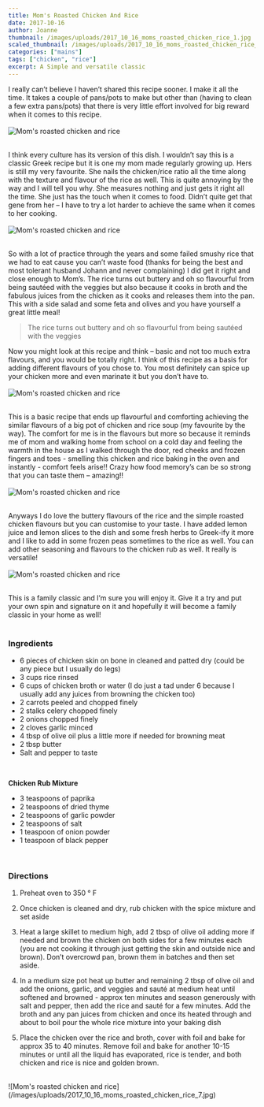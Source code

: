 ```yaml
---
title: Mom's Roasted Chicken And Rice
date: 2017-10-16
author: Joanne
thumbnail: /images/uploads/2017_10_16_moms_roasted_chicken_rice_1.jpg
scaled_thumbnail: /images/uploads/2017_10_16_moms_roasted_chicken_rice_0.jpg
categories: ["mains"]
tags: ["chicken", "rice"]
excerpt: A Simple and versatile classic
---
```


I really can’t believe I haven’t shared this recipe sooner. I make it all the time. It takes a couple of pans/pots to make but other than (having to clean a few extra pans/pots) that there is very little effort involved for big reward when it comes to this recipe.
<br>
<br>
![Mom's roasted chicken and rice](/images/uploads/2017_10_16_moms_roasted_chicken_rice_2.jpg)
<br>
<br>

I think every culture has its version of this dish. I wouldn’t say this is a classic Greek recipe but it is one my mom made regularly growing up. Hers is still my very favourite. She nails the chicken/rice ratio all the time along with the texture and flavour of the rice as well. This is quite annoying by the way and I will tell you why. She measures nothing and just gets it right all the time. She just has the touch when it comes to food.  Didn’t quite get that gene from her &ndash; I have to try a lot harder to achieve the same when it comes to her cooking.
<br>
<br>
![Mom's roasted chicken and rice](/images/uploads/2017_10_16_moms_roasted_chicken_rice_3.jpg)
<br>
<br>

So with a lot of practice through the years and some failed smushy rice that we had to eat cause you can’t waste food (thanks for being the best and most tolerant husband Johann and never complaining) I did get it right and close enough to Mom’s. The rice turns out buttery and oh so flavourful from being sautéed with the veggies but also because it cooks in broth and the fabulous juices from the chicken as it cooks and releases them into the pan. This with a side salad and some feta and olives and you have yourself a great little meal!

> The rice turns out buttery and oh so flavourful from being sautéed with the veggies

Now you might look at this recipe and think &ndash; basic and not too much extra flavours, and you would be totally right. I think of this recipe as a basis for adding different flavours of you chose to.  You most definitely can spice up your chicken more and even marinate it but you don’t have to.
<br>
<br>
![Mom's roasted chicken and rice](/images/uploads/2017_10_16_moms_roasted_chicken_rice_4.jpg)
<br>
<br>

This is a basic recipe that ends up flavourful and comforting achieving the similar flavours of a big pot of chicken and rice soup (my favourite by the way). The comfort for me is in the flavours but more so because it reminds me of mom and walking home from school on a cold day and feeling the warmth in the house as I walked through the door, red cheeks and frozen fingers and toes - smelling this chicken and rice baking in the oven and instantly - comfort feels arise!! Crazy how food memory’s can be so strong that you can taste them &ndash; amazing!!
<br>
<br>
![Mom's roasted chicken and rice](/images/uploads/2017_10_16_moms_roasted_chicken_rice_5.jpg)
<br>
<br>

Anyways I do love the buttery flavours of the rice and the simple roasted chicken flavours but you can customise to your taste. I have added lemon juice and lemon slices to the dish and some fresh herbs to Greek-ify it more and I like to add in some frozen peas sometimes to the rice as well. You can add other seasoning and flavours to the chicken rub as well. It really is versatile!
<br>
<br>
![Mom's roasted chicken and rice](/images/uploads/2017_10_16_moms_roasted_chicken_rice_6.jpg)
<br>
<br>

This is a family classic and I’m sure you will enjoy it. Give it a try and put your own spin and signature on it and hopefully it will become a family classic in your home as well!
<br>
<br>

### Ingredients

* 6 pieces of chicken skin on bone in cleaned and patted dry (could be any piece but I usually do legs)
* 3 cups rice rinsed
* 6 cups of chicken broth or water (I do just a tad under 6 because I usually add any juices from browning the chicken too)
* 2 carrots peeled and chopped finely
* 2 stalks celery chopped finely
* 2 onions chopped finely
* 2 cloves garlic minced
* 4 tbsp of olive oil plus a little more if needed for browning meat
* 2 tbsp butter
* Salt and pepper to taste
<br>

**Chicken Rub Mixture**

* 3 teaspoons of paprika
* 2 teaspoons of dried thyme
* 2 teaspoons of garlic powder
* 2 teaspoons of salt
* 1 teaspoon of onion powder
* 1 teaspoon of black pepper

<br>

### Directions

1. Preheat oven to 350 &deg; F

2. Once chicken is cleaned and dry, rub chicken with the spice mixture and set aside

3. Heat a large skillet to medium high, add 2 tbsp of olive oil adding more if needed and brown the chicken on both sides for a few minutes each (you are not cooking it through just getting the skin and outside nice and brown). Don’t overcrowd pan, brown them in batches and then set aside.

4. In a medium size pot heat up butter and remaining 2 tbsp of olive oil and add the onions, garlic, and veggies and sauté at medium heat until softened and browned - approx ten minutes and season generously with salt and pepper,  then add the rice and sauté for a few minutes. Add the broth and any pan juices from chicken and once its heated through and about to boil pour the whole rice mixture into your baking dish

5. Place the chicken over the rice and broth, cover with foil and bake for approx 35 to 40 minutes. Remove foil and bake for another 10-15 minutes or until all the liquid has evaporated, rice is tender, and both chicken and rice is nice and golden brown.

<br>
![Mom's roasted chicken and rice](/images/uploads/2017_10_16_moms_roasted_chicken_rice_7.jpg)